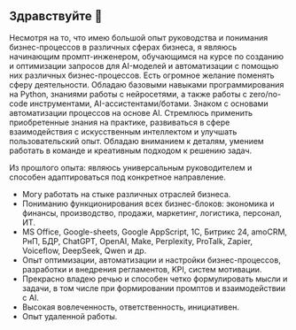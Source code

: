 ## Здравствуйте 👋

Несмотря на то, что имею большой опыт руководства и понимания бизнес-процессов в различных сферах бизнеса, я являюсь начинающим промпт-инженером, обучающимся на курсе по созданию и оптимизации запросов для AI-моделей и автоматизации с помощью них различных бизнес-процессов.
Есть огромное желание поменять сферу деятельности.
Обладаю базовыми навыками программирования на Python, знаниями работы с нейросетями, а также работы с zero/no-code инструментами, AI-ассистентами/ботами.
Знаком с основами автоматизации процессов на основе AI. Стремлюсь применить приобретенные знания на практике, развиваться в сфере взаимодействия с искусственным интеллектом и улучшать пользовательский опыт. Обладаю вниманием к деталям, умением работать в команде и креативным подходом к решению задач.

Из прошлого опыта: являюсь универсальным руководителем и способен адаптироваться под конкретное направление. 
- Могу работать на стыке различных отраслей бизнеса.
- Пониманию функционирования всех бизнес-блоков: экономика и финансы, производство, продажи, маркетинг, логистика, персонал, ИТ.
- MS Office, Google-sheets, Google AppScript, 1С, Битрикс 24, amoCRM, РнП, БДР, ChatGPT, OpenAI, Make, Perplexity, ProTalk, Zapier, Voiceflow, DeepSeek, Qwen и др.
- Опыт оптимизации, автоматизации и настройки бизнес-процессов, разработки и внедрения регламентов, KPI, систем мотивации.
- Прекрасно владею речью и способен четко формулировать мысли и задачи, в том числе при формировании промптов и взаимодействии с AI.
- Высокая вовлеченность, ответственность, инициативен.
- Опыт удаленной работы.
